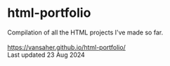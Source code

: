 # html-portfolio
Compilation of all the HTML projects I've made so far. <br /><br />
https://vansaher.github.io/html-portfolio/ <br />
Last updated 23 Aug 2024
